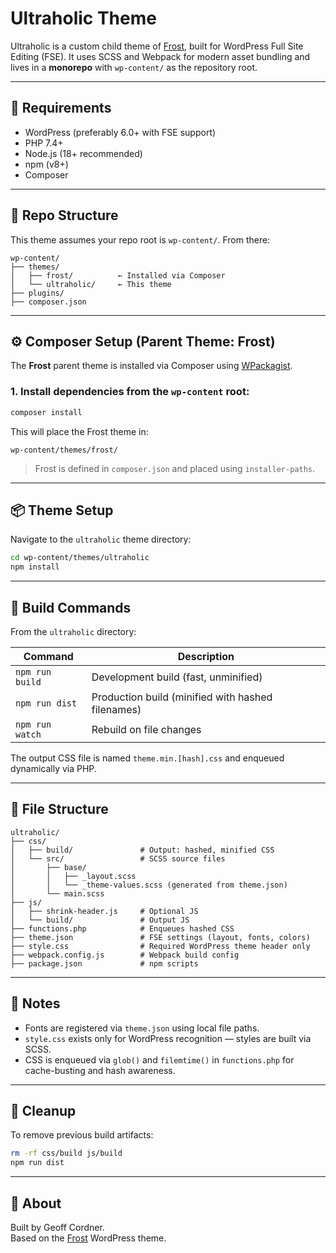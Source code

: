 # Ultraholic Theme

Ultraholic is a custom child theme of [Frost](https://frostwp.com/), built for WordPress Full Site Editing (FSE). It uses SCSS and Webpack for modern asset bundling and lives in a **monorepo** with `wp-content/` as the repository root.

---

## 🚀 Requirements

- WordPress (preferably 6.0+ with FSE support)
- PHP 7.4+
- Node.js (18+ recommended)
- npm (v8+)
- Composer

---

## 📁 Repo Structure

This theme assumes your repo root is `wp-content/`. From there:

```
wp-content/
├── themes/
│   ├── frost/          ← Installed via Composer
│   └── ultraholic/     ← This theme
├── plugins/
├── composer.json
```

---

## ⚙️ Composer Setup (Parent Theme: Frost)

The **Frost** parent theme is installed via Composer using [WPackagist](https://wpackagist.org).

### 1. Install dependencies from the `wp-content` root:

```bash
composer install
```

This will place the Frost theme in:

```
wp-content/themes/frost/
```

> Frost is defined in `composer.json` and placed using `installer-paths`.

---

## 📦 Theme Setup

Navigate to the `ultraholic` theme directory:

```bash
cd wp-content/themes/ultraholic
npm install
```

---

## 🔨 Build Commands

From the `ultraholic` directory:

| Command           | Description                                      |
|-------------------|--------------------------------------------------|
| `npm run build`   | Development build (fast, unminified)             |
| `npm run dist`    | Production build (minified with hashed filenames)|
| `npm run watch`   | Rebuild on file changes                          |

The output CSS file is named `theme.min.[hash].css` and enqueued dynamically via PHP.

---

## 🧱 File Structure

```
ultraholic/
├── css/
│   ├── build/               # Output: hashed, minified CSS
│   └── src/                 # SCSS source files
│       ├── base/
│       │   ├── _layout.scss
│       │   └── _theme-values.scss (generated from theme.json)
│       └── main.scss
├── js/
│   ├── shrink-header.js     # Optional JS
│   └── build/               # Output JS
├── functions.php            # Enqueues hashed CSS
├── theme.json               # FSE settings (layout, fonts, colors)
├── style.css                # Required WordPress theme header only
├── webpack.config.js        # Webpack build config
├── package.json             # npm scripts
```

---

## 🧠 Notes

- Fonts are registered via `theme.json` using local file paths.
- `style.css` exists only for WordPress recognition — styles are built via SCSS.
- CSS is enqueued via `glob()` and `filemtime()` in `functions.php` for cache-busting and hash awareness.

---

## 🧼 Cleanup

To remove previous build artifacts:

```bash
rm -rf css/build js/build
npm run dist
```

---

## 🧠 About

Built by Geoff Cordner.  
Based on the [Frost](https://frostwp.com/) WordPress theme.
